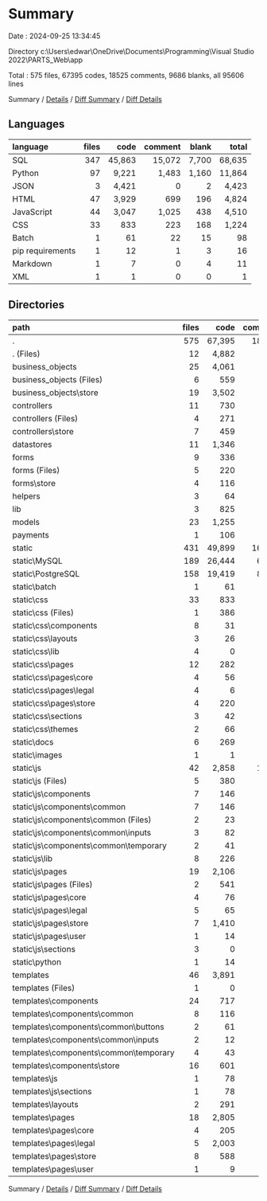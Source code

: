 # Summary

Date : 2024-09-25 13:34:45

Directory c:\\Users\\edwar\\OneDrive\\Documents\\Programming\\Visual Studio 2022\\PARTS_Web\\app

Total : 575 files,  67395 codes, 18525 comments, 9686 blanks, all 95606 lines

Summary / [Details](details.md) / [Diff Summary](diff.md) / [Diff Details](diff-details.md)

## Languages
| language | files | code | comment | blank | total |
| :--- | ---: | ---: | ---: | ---: | ---: |
| SQL | 347 | 45,863 | 15,072 | 7,700 | 68,635 |
| Python | 97 | 9,221 | 1,483 | 1,160 | 11,864 |
| JSON | 3 | 4,421 | 0 | 2 | 4,423 |
| HTML | 47 | 3,929 | 699 | 196 | 4,824 |
| JavaScript | 44 | 3,047 | 1,025 | 438 | 4,510 |
| CSS | 33 | 833 | 223 | 168 | 1,224 |
| Batch | 1 | 61 | 22 | 15 | 98 |
| pip requirements | 1 | 12 | 1 | 3 | 16 |
| Markdown | 1 | 7 | 0 | 4 | 11 |
| XML | 1 | 1 | 0 | 0 | 1 |

## Directories
| path | files | code | comment | blank | total |
| :--- | ---: | ---: | ---: | ---: | ---: |
| . | 575 | 67,395 | 18,525 | 9,686 | 95,606 |
| . (Files) | 12 | 4,882 | 99 | 94 | 5,075 |
| business_objects | 25 | 4,061 | 319 | 314 | 4,694 |
| business_objects (Files) | 6 | 559 | 27 | 67 | 653 |
| business_objects\\store | 19 | 3,502 | 292 | 247 | 4,041 |
| controllers | 11 | 730 | 66 | 115 | 911 |
| controllers (Files) | 4 | 271 | 29 | 41 | 341 |
| controllers\\store | 7 | 459 | 37 | 74 | 570 |
| datastores | 11 | 1,346 | 203 | 224 | 1,773 |
| forms | 9 | 336 | 38 | 59 | 433 |
| forms (Files) | 5 | 220 | 22 | 43 | 285 |
| forms\\store | 4 | 116 | 16 | 16 | 148 |
| helpers | 3 | 64 | 7 | 18 | 89 |
| lib | 3 | 825 | 487 | 55 | 1,367 |
| models | 23 | 1,255 | 236 | 211 | 1,702 |
| payments | 1 | 106 | 30 | 34 | 170 |
| static | 431 | 49,899 | 16,341 | 8,371 | 74,611 |
| static\\MySQL | 189 | 26,444 | 6,883 | 4,407 | 37,734 |
| static\\PostgreSQL | 158 | 19,419 | 8,189 | 3,293 | 30,901 |
| static\\batch | 1 | 61 | 22 | 15 | 98 |
| static\\css | 33 | 833 | 223 | 168 | 1,224 |
| static\\css (Files) | 1 | 386 | 146 | 66 | 598 |
| static\\css\\components | 8 | 31 | 5 | 12 | 48 |
| static\\css\\layouts | 3 | 26 | 0 | 5 | 31 |
| static\\css\\lib | 4 | 0 | 0 | 4 | 4 |
| static\\css\\pages | 12 | 282 | 59 | 57 | 398 |
| static\\css\\pages\\core | 4 | 56 | 35 | 15 | 106 |
| static\\css\\pages\\legal | 4 | 6 | 0 | 5 | 11 |
| static\\css\\pages\\store | 4 | 220 | 24 | 37 | 281 |
| static\\css\\sections | 3 | 42 | 1 | 12 | 55 |
| static\\css\\themes | 2 | 66 | 12 | 12 | 90 |
| static\\docs | 6 | 269 | 21 | 49 | 339 |
| static\\images | 1 | 1 | 0 | 0 | 1 |
| static\\js | 42 | 2,858 | 1,001 | 434 | 4,293 |
| static\\js (Files) | 5 | 380 | 334 | 57 | 771 |
| static\\js\\components | 7 | 146 | 137 | 43 | 326 |
| static\\js\\components\\common | 7 | 146 | 137 | 43 | 326 |
| static\\js\\components\\common (Files) | 2 | 23 | 1 | 12 | 36 |
| static\\js\\components\\common\\inputs | 3 | 82 | 136 | 27 | 245 |
| static\\js\\components\\common\\temporary | 2 | 41 | 0 | 4 | 45 |
| static\\js\\lib | 8 | 226 | 75 | 71 | 372 |
| static\\js\\pages | 19 | 2,106 | 455 | 260 | 2,821 |
| static\\js\\pages (Files) | 2 | 541 | 147 | 28 | 716 |
| static\\js\\pages\\core | 4 | 76 | 0 | 26 | 102 |
| static\\js\\pages\\legal | 5 | 65 | 0 | 25 | 90 |
| static\\js\\pages\\store | 7 | 1,410 | 308 | 175 | 1,893 |
| static\\js\\pages\\user | 1 | 14 | 0 | 6 | 20 |
| static\\js\\sections | 3 | 0 | 0 | 3 | 3 |
| static\\python | 1 | 14 | 2 | 5 | 21 |
| templates | 46 | 3,891 | 699 | 191 | 4,781 |
| templates (Files) | 1 | 0 | 0 | 2 | 2 |
| templates\\components | 24 | 717 | 51 | 42 | 810 |
| templates\\components\\common | 8 | 116 | 16 | 7 | 139 |
| templates\\components\\common\\buttons | 2 | 61 | 0 | 0 | 61 |
| templates\\components\\common\\inputs | 2 | 12 | 6 | 0 | 18 |
| templates\\components\\common\\temporary | 4 | 43 | 10 | 7 | 60 |
| templates\\components\\store | 16 | 601 | 35 | 35 | 671 |
| templates\\js | 1 | 78 | 0 | 3 | 81 |
| templates\\js\\sections | 1 | 78 | 0 | 3 | 81 |
| templates\\layouts | 2 | 291 | 72 | 12 | 375 |
| templates\\pages | 18 | 2,805 | 576 | 132 | 3,513 |
| templates\\pages\\core | 4 | 205 | 94 | 28 | 327 |
| templates\\pages\\legal | 5 | 2,003 | 321 | 52 | 2,376 |
| templates\\pages\\store | 8 | 588 | 142 | 48 | 778 |
| templates\\pages\\user | 1 | 9 | 19 | 4 | 32 |

Summary / [Details](details.md) / [Diff Summary](diff.md) / [Diff Details](diff-details.md)